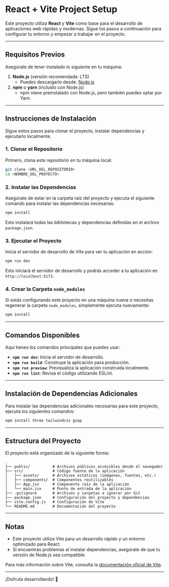 # React + Vite Project Setup

Este proyecto utiliza **React** y **Vite** como base para el desarrollo de aplicaciones web rápidas y modernas. Sigue los pasos a continuación para configurar tu entorno y empezar a trabajar en el proyecto.

---

## Requisitos Previos

Asegúrate de tener instalado lo siguiente en tu máquina:

1. **Node.js** (versión recomendada: LTS)
   - Puedes descargarlo desde: [Node.js](https://nodejs.org/)
2. **npm** o **yarn** (incluido con Node.js)
   - npm viene preinstalado con Node.js, pero también puedes optar por Yarn.

---

## Instrucciones de Instalación

Sigue estos pasos para clonar el proyecto, instalar dependencias y ejecutarlo localmente.

### 1. Clonar el Repositorio

Primero, clona este repositorio en tu máquina local:

```bash
git clone <URL_DEL_REPOSITORIO>
cd <NOMBRE_DEL_PROYECTO>
```

### 2. Instalar las Dependencias

Asegúrate de estar en la carpeta raíz del proyecto y ejecuta el siguiente comando para instalar las dependencias necesarias:

```bash
npm install
```

Esto instalará todas las bibliotecas y dependencias definidas en el archivo `package.json`.

### 3. Ejecutar el Proyecto

Inicia el servidor de desarrollo de Vite para ver tu aplicación en acción:

```bash
npm run dev
```

Esto iniciará el servidor de desarrollo y podrás acceder a tu aplicación en `http://localhost:5173`.

### 4. Crear la Carpeta `node_modules`

Si estás configurando este proyecto en una máquina nueva o necesitas regenerar la carpeta `node_modules`, simplemente ejecuta nuevamente:

```bash
npm install
```

---

## Comandos Disponibles

Aquí tienes los comandos principales que puedes usar:

- **`npm run dev`**: Inicia el servidor de desarrollo.
- **`npm run build`**: Construye la aplicación para producción.
- **`npm run preview`**: Previsualiza la aplicación construida localmente.
- **`npm run lint`**: Revisa el código utilizando ESLint.

---

## Instalación de Dependencias Adicionales

Para instalar las dependencias adicionales necesarias para este proyecto, ejecuta los siguientes comandos:

```bash
npm install three tailwindcss gsap
```

---

## Estructura del Proyecto

El proyecto está organizado de la siguiente forma:

```
.
├── public/          # Archivos públicos accesibles desde el navegador
├── src/             # Código fuente de la aplicación
│   ├── assets/      # Archivos estáticos (imágenes, fuentes, etc.)
│   ├── components/  # Componentes reutilizables
│   ├── App.jsx      # Componente raíz de la aplicación
│   └── main.jsx     # Punto de entrada de la aplicación
├── .gitignore       # Archivos y carpetas a ignorar por Git
├── package.json     # Configuración del proyecto y dependencias
├── vite.config.js   # Configuración de Vite
└── README.md        # Documentación del proyecto
```

---

## Notas

- Este proyecto utiliza Vite para un desarrollo rápido y un entorno optimizado para React.
- Si encuentras problemas al instalar dependencias, asegúrate de que tu versión de Node.js sea compatible.

Para más información sobre Vite, consulta la [documentación oficial de Vite](https://vitejs.dev/).

---

¡Disfruta desarrollando! 🚀